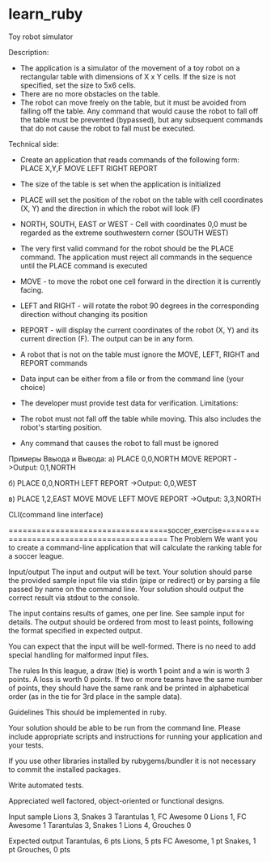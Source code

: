 # learn_ruby
Toy robot simulator

Description:
  - The application is a simulator of the movement of a toy robot on a rectangular table with dimensions of X x Y cells. If the size is not specified, set the size to 5x6 cells.
  - There are no more obstacles on the table.
  - The robot can move freely on the table, but it must be avoided from falling off the table. Any command that would cause the robot to fall off the table must be prevented (bypassed), but any subsequent commands that do not cause the robot to fall must be executed.

Technical side: 
- Create an application that reads commands of the following form:
   PLACE X,Y,F
   MOVE
   LEFT
   RIGHT
   REPORT

- The size of the table is set when the application is initialized
- PLACE will set the position of the robot on the table with cell coordinates (X, Y) and the direction in which the robot will look (F)
- NORTH, SOUTH, EAST or WEST - Cell with coordinates 0,0 must be regarded as the extreme southwestern corner (SOUTH WEST)
- The very first valid command for the robot should be the PLACE command. The application must reject all commands in the sequence until the PLACE command is executed
- MOVE - to move the robot one cell forward in the direction it is currently facing.
- LEFT and RIGHT - will rotate the robot 90 degrees in the corresponding direction without changing its position
- REPORT - will display the current coordinates of the robot (X, Y) and its current direction (F). The output can be in any form.
- A robot that is not on the table must ignore the MOVE, LEFT, RIGHT and REPORT commands
- Data input can be either from a file or from the command line (your choice)
- The developer must provide test data for verification. Limitations:
- The robot must not fall off the table while moving. This also includes the robot's starting position.
- Any command that causes the robot to fall must be ignored

Примеры Ввыода и Вывода:
а)
PLACE 0,0,NORTH
MOVE
REPORT
->Output: 0,1,NORTH

б)
PLACE 0,0,NORTH
LEFT
REPORT
->Output: 0,0,WEST

в)
PLACE 1,2,EAST
MOVE
MOVE
LEFT
MOVE
REPORT
->Output: 3,3,NORTH

CLI(command line interface)


==================================soccer_exercise==========================================
The Problem
We want you to create a command-line application that will calculate the ranking table for a soccer league.

Input/output
The input and output will be text. Your solution should parse the provided sample input file via stdin (pipe or redirect) or by parsing a file passed by name on the command line. Your solution should output the correct result via stdout to the console.

The input contains results of games, one per line. See sample input for details. The output should be ordered from most to least points, following the format specified in expected output.

You can expect that the input will be well-formed. There is no need to add special handling for malformed input files.

The rules
In this league, a draw (tie) is worth 1 point and a win is worth 3 points. A loss is worth 0 points. If two or more teams have the same number of points, they should have the same rank and be printed in alphabetical order (as in the tie for 3rd place in the sample data).

Guidelines
This should be implemented in ruby.

Your solution should be able to be run from the command line. Please include appropriate scripts and instructions for running your application and your tests.

If you use other libraries installed by rubygems/bundler it is not necessary to commit the installed packages.

Write automated tests.

Appreciated well factored, object-oriented or functional designs.

Input sample
Lions 3, Snakes 3
Tarantulas 1, FC Awesome 0
Lions 1, FC Awesome 1
Tarantulas 3, Snakes 1
Lions 4, Grouches 0

Expected output
Tarantulas, 6 pts
Lions, 5 pts
FC Awesome, 1 pt
Snakes, 1 pt
Grouches, 0 pts

